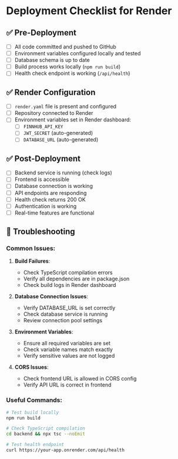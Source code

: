 # Deployment Checklist for Render

## ✅ Pre-Deployment

- [ ] All code committed and pushed to GitHub
- [ ] Environment variables configured locally and tested
- [ ] Database schema is up to date
- [ ] Build process works locally (`npm run build`)
- [ ] Health check endpoint is working (`/api/health`)

## ✅ Render Configuration

- [ ] `render.yaml` file is present and configured
- [ ] Repository connected to Render
- [ ] Environment variables set in Render dashboard:
  - [ ] `FINNHUB_API_KEY`
  - [ ] `JWT_SECRET` (auto-generated)
  - [ ] `DATABASE_URL` (auto-generated)

## ✅ Post-Deployment

- [ ] Backend service is running (check logs)
- [ ] Frontend is accessible
- [ ] Database connection is working
- [ ] API endpoints are responding
- [ ] Health check returns 200 OK
- [ ] Authentication is working
- [ ] Real-time features are functional

## 🔧 Troubleshooting

### Common Issues:

1. **Build Failures**:
   - Check TypeScript compilation errors
   - Verify all dependencies are in package.json
   - Check build logs in Render dashboard

2. **Database Connection Issues**:
   - Verify DATABASE_URL is set correctly
   - Check database service is running
   - Review connection pool settings

3. **Environment Variables**:
   - Ensure all required variables are set
   - Check variable names match exactly
   - Verify sensitive values are not logged

4. **CORS Issues**:
   - Check frontend URL is allowed in CORS config
   - Verify API URL is correct in frontend

### Useful Commands:

```bash
# Test build locally
npm run build

# Check TypeScript compilation
cd backend && npx tsc --noEmit

# Test health endpoint
curl https://your-app.onrender.com/api/health
```
